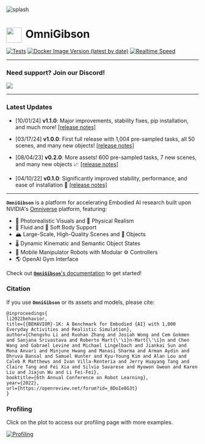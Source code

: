 ![splash](./docs/assets/splash.png)

# <h1><img height="40" src="./docs/assets/OmniGibson_logo.png" style="float:left;padding-right:10px"> OmniGibson</h1>
[![Tests](https://github.com/StanfordVL/OmniGibson/actions/workflows/tests.yml/badge.svg?branch=main&event=push)](https://github.com/StanfordVL/OmniGibson/actions/workflows/tests.yml)
[![Docker Image Version (latest by date)](https://img.shields.io/docker/v/stanfordvl/omnigibson?label=docker&sort=semver)](https://hub.docker.com/r/stanfordvl/omnigibson)
[![Realtime Speed](https://behavior.stanford.edu/knowledgebase/profile/badge.svg)](https://stanfordvl.github.io/OmniGibson/profiling/)

-------

### Need support? Join our Discord!
<a href="https://discord.gg/bccR5vGFEx"><img src="https://discordapp.com/api/guilds/1166422812160966707/widget.png?style=banner3"></a>

-------

### Latest Updates
- [10/01/24] **v1.1.0**: Major improvements, stability fixes, pip installation, and much more! [[release notes]](https://github.com/StanfordVL/OmniGibson/releases/tag/v1.1.0)

- [03/17/24] **v1.0.0**: First full release with 1,004 pre-sampled tasks, all 50 scenes, and many new objects! [[release notes]](https://github.com/StanfordVL/OmniGibson/releases/tag/v1.0.0)

- [08/04/23] **v0.2.0**: More assets! 600 pre-sampled tasks, 7 new scenes, and many new objects 📈 [[release notes]](https://github.com/StanfordVL/OmniGibson/releases/tag/v0.2.0)

- [04/10/22] **v0.1.0**: Significantly improved stability, performance, and ease of installation :wrench: [[release notes]](https://github.com/StanfordVL/OmniGibson/releases/tag/v0.1.0)

-------

**`OmniGibson`** is a platform for accelerating Embodied AI research built upon NVIDIA's [Omniverse](https://www.nvidia.com/en-us/omniverse/) platform, featuring:

* 📸 Photorealistic Visuals and 📐 Physical Realism
* 🌊 Fluid and 👕 Soft Body Support
* 🏔️ Large-Scale, High-Quality Scenes and 🎾 Objects
* 🌡️ Dynamic Kinematic and Semantic Object States
* 🤖 Mobile Manipulator Robots with Modular ⚙️ Controllers
* 🌎 OpenAI Gym Interface

Check out [**`OmniGibson`**'s documentation](https://behavior.stanford.edu/omnigibson/getting_started/installation.html) to get started!

### Citation
If you use **`OmniGibson`** or its assets and models, please cite:

```
@inproceedings{
li2022behavior,
title={{BEHAVIOR}-1K: A Benchmark for Embodied {AI} with 1,000 Everyday Activities and Realistic Simulation},
author={Chengshu Li and Ruohan Zhang and Josiah Wong and Cem Gokmen and Sanjana Srivastava and Roberto Mart{\'\i}n-Mart{\'\i}n and Chen Wang and Gabrael Levine and Michael Lingelbach and Jiankai Sun and Mona Anvari and Minjune Hwang and Manasi Sharma and Arman Aydin and Dhruva Bansal and Samuel Hunter and Kyu-Young Kim and Alan Lou and Caleb R Matthews and Ivan Villa-Renteria and Jerry Huayang Tang and Claire Tang and Fei Xia and Silvio Savarese and Hyowon Gweon and Karen Liu and Jiajun Wu and Li Fei-Fei},
booktitle={6th Annual Conference on Robot Learning},
year={2022},
url={https://openreview.net/forum?id=_8DoIe8G3t}
}
```

### Profiling
Click on the plot to access our profiling page with more examples.

[![Profiling](https://behavior.stanford.edu/knowledgebase/profile/plot.png)](https://stanfordvl.github.io/OmniGibson/profiling/)
